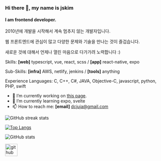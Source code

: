 ### Hi there 👋, my name is jskim
#### I am frontend developer.
2010년에 개발을 시작해서 계속 멈추지 않는 개발자입니다.

웹 프론트엔드에 관심이 많고 다양한 문제와 기술을 만나는 것이 즐겁습니다.

새로운 것에 대해서 언제나 열린 마음으로 다가가려 노력합니다 :)

Skills: **[web]** typescript, vue, react, scss / **[app]** react-native, expo

Sub-Skills: **[infra]** AWS, netlify, jenkins / **[tools]** anything

Experience Languages: C, C++, C#, JAVA, Objective-C, javascript, python, PHP, swift

- 🔭 I’m currently working on [this page](https://gitmoji-js.netlify.app). 
- 🌱 I’m currently learning expo, svelte 
- 📫 How to reach me: **[email]** dcjuja@gmail.com

![GitHub streak stats](https://github-readme-streak-stats.herokuapp.com/?user=jdeploys)  

[![Top Langs](https://github-readme-stats.vercel.app/api/top-langs/?username=jdeploys)](https://github.com/anuraghazra/github-readme-stats)

![GitHub stats](https://github-readme-stats.vercel.app/api?username=jdeploys&show_icons=true)  

[<img src='https://cdn.jsdelivr.net/npm/simple-icons@3.0.1/icons/github.svg' alt='github' height='40'>](https://github.com/jdeploys)  
